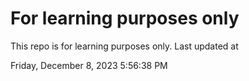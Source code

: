 # For learning purposes only
This repo is for learning purposes only.
Last updated at

Friday, December 8, 2023 5:56:38 PM

